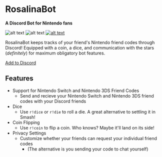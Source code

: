 # RosalinaBot
**A Discord Bot for Nintendo fans**

![alt text](https://img.shields.io/uptimerobot/status/m778918918-3e92c097147760ee39d02d36.svg "Online") ![alt text](https://img.shields.io/badge/build-4.9.8-red.svg "Build") [![alt text](https://img.shields.io/badge/Add%20to-Discord-7289DA.svg "Add to Discord")](https://discordapp.com/oauth2/authorize?client_id=322405544490958849&permissions=0&scope=bot)

RosalinaBot keeps tracks of your friend's Nintendo friend codes through Discord! Equipped with a coin, a dice, and communication with the stars (*definitely*) for maximum obligatory bot features. 

[Add to Discord](https://discordapp.com/oauth2/authorize?client_id=322405544490958849&permissions=0&scope=bot)

## Features
* Support for Nintendo Switch and Nintendo 3DS Friend Codes
  * Send and recieve your Nintendo Switch and Nintendo 3DS friend codes with your Discord friends
* Dice
  * Use `r!dice` or `r!die` to roll a die. A great alternative to settling it in Smash!
* Coin Flipping
  * Use `r!coin` to flip a coin. Who knows? Maybe it'll land on its side!
* Privacy Settings
  * Customize whether your friends can request your individual friend codes
    * (The alternative is you sending your code to chat yourself)
